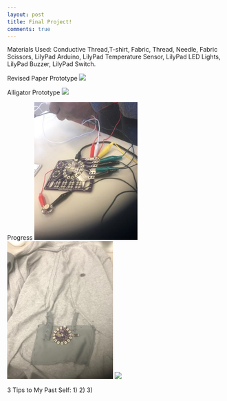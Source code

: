 ```yaml
---
layout: post 
title: Final Project!
comments: true
---
```


Materials Used: Conductive Thread,T-shirt, Fabric, Thread, Needle, Fabric Scissors, LilyPad Arduino, LilyPad Temperature Sensor, LilyPad LED Lights, LilyPad Buzzer, LilyPad Switch.

Revised Paper Prototype
![](/img/.png)

Alligator Prototype
![](/img/AllPrototype.png)

Progress
![](/img/Progress1.jpg)
![](/img/Progress2.jpg)
![](/img/.jpg)

3 Tips to My Past Self:
1)
2)
3)


